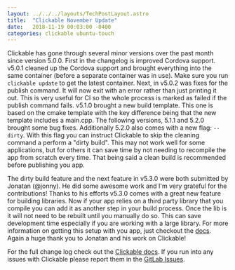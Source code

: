 ```yaml
---
layout: ../../../layouts/TechPostLayout.astro
title:  "Clickable November Update"
date:   2018-11-19 00:03:00 -0400
categories: clickable ubuntu-touch
---
```


Clickable has gone through several minor versions over the past month since
version 5.0.0. First in the changelog is improved Cordova support. v5.0.1 cleaned
up the Cordova support and brought everything into the same container (before a
separate container was in use). Make sure you run `clickable update` to get the
latest container. Next, in v5.0.2 was fixes for the publish command. It will now
exit with an error rather than just printing it out. This is very useful for CI
so the whole process is marked as failed if the publish command fails. v5.1.0
brought a new build template. This one is based on the cmake template with the
key difference being that the new template includes a main.cpp. The following
versions, 5.1.1 and 5.2.0 brought some bug fixes. Additionally 5.2.0 also comes
with a new flag: `--dirty`. With this flag you can instruct Clickable to skip the
cleaning command a perform a "dirty build". This may not work well for some
applications, but for others it can save time by not needing to recompile the
app from scratch every time. That being said a clean build is recommended before
publishing you app.

The dirty build feature and the next feature in v5.3.0 were both submitted by
Jonatan (@jonny). He did some awesome work and I'm very grateful for the contributions!
Thanks to his efforts v5.3.0 comes with a great new feature for building libraries.
Now if your app relies on a third party library that you compile you can add it
as another step in your build process. Once the lib is it will not need to be
rebuilt until you manually do so. This can save development time especially if
you are working with a large library. For more information on getting this setup
with you app, just checkout the [docs](http://clickable.bhdouglass.com/en/latest/clickable-json.html#clickable-json-libraries).
Again a huge thank you to Jonatan and his work on Clickable!

For the full change log check out the
[Clickable docs](http://clickable.bhdouglass.com/en/latest/changelog.html).
If you run into any issues with Clickable please report them in the
[GitLab Issues](https://gitlab.com/clickable/clickable/issues).
